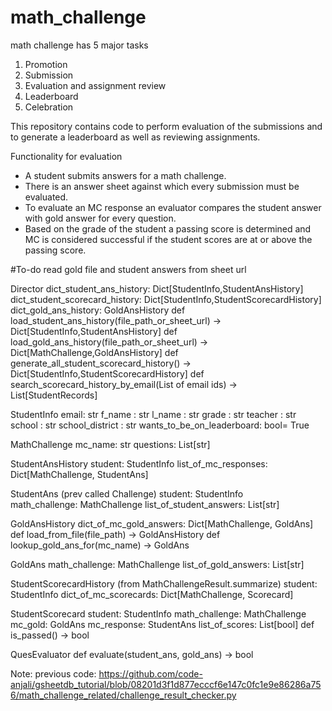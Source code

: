 # math_challenge

math challenge has 5 major tasks
1. Promotion
2. Submission
3. Evaluation and assignment review
4. Leaderboard
5. Celebration

This repository contains code to perform evaluation of the submissions and to generate a leaderboard as well as reviewing assignments.

Functionality for evaluation
- A student submits answers for a math challenge. 
- There is an answer sheet against which every submission must be evaluated.
- To evaluate an MC response an evaluator compares the student answer with gold answer for every question.
- Based on the grade of the student a passing score is determined and MC is considered successful if the student scores are at or above the passing score.

#To-do
read gold file and student answers from sheet url


Director
    dict_student_ans_history: Dict[StudentInfo,StudentAnsHistory]
    dict_student_scorecard_history: Dict[StudentInfo,StudentScorecardHistory]
    dict_gold_ans_history: GoldAnsHistory
    def load_student_ans_history(file_path_or_sheet_url) -> Dict[StudentInfo,StudentAnsHistory]
    def load_gold_ans_history(file_path_or_sheet_url) -> Dict[MathChallenge,GoldAnsHistory]
    def generate_all_student_scorecard_history() -> Dict[StudentInfo,StudentScorecardHistory]
    def search_scorecard_history_by_email(List of email ids) -> List[StudentRecords]

StudentInfo
    email: str
    f_name : str
    l_name : str
    grade : str
    teacher : str
    school : str
    school_district : str
    wants_to_be_on_leaderboard: bool= True


MathChallenge
    mc_name: str
    questions: List[str]

StudentAnsHistory
    student: StudentInfo
    list_of_mc_responses: Dict[MathChallenge, StudentAns]

StudentAns (prev called Challenge)
    student: StudentInfo    
    math_challenge: MathChallenge
    list_of_student_answers: List[str]


GoldAnsHistory
    dict_of_mc_gold_answers: Dict[MathChallenge, GoldAns]
    def load_from_file(file_path) -> GoldAnsHistory
    def lookup_gold_ans_for(mc_name) -> GoldAns

GoldAns
    math_challenge: MathChallenge
    list_of_gold_answers: List[str]

StudentScorecardHistory (from MathChallengeResult.summarize)
    student: StudentInfo
    dict_of_mc_scorecards: Dict[MathChallenge, Scorecard]

StudentScorecard
    student: StudentInfo
    math_challenge: MathChallenge
    mc_gold: GoldAns
    mc_response: StudentAns
    list_of_scores: List[bool]
    def is_passed() -> bool

QuesEvaluator
    def evaluate(student_ans, gold_ans) -> bool


Note: previous code: https://github.com/code-anjali/gsheetdb_tutorial/blob/08201d3f1d877ecccf6e147c0fc1e9e86286a756/math_challenge_related/challenge_result_checker.py


    





